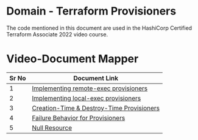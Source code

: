 # Domain  - Terraform Provisioners

The code mentioned in this document are used in the HashiCorp Certified Terraform Associate 2022 video course.


# Video-Document Mapper

| Sr No | Document Link |
| ------ | ------ |
| 1 | [Implementing remote-exec provisioners][PlDa] |
| 2 | [Implementing local-exec provisioners][PlDb] |
| 3 | [Creation-Time & Destroy-Time Provisioners][PlDc] |
| 4 | [Failure Behavior for Provisioners][PlDd] |
| 5 | [Null Resource][PlDe] |

[PlDa]: <./remote-exec.md>
[PlDb]: <./local-exec.tf>
[PlDc]: <./provisioner-types.md>
[PlDd]: <./failure-behavior.md>
[PlDe]: <./null.md>

